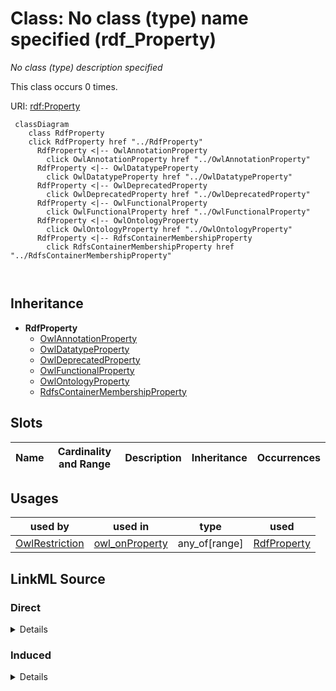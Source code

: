 

# Class: No class (type) name specified (rdf_Property)


_No class (type) description specified_






This class occurs 0 times.


URI: [rdf:Property](http://www.w3.org/1999/02/22-rdf-syntax-ns#Property)






```mermaid
 classDiagram
    class RdfProperty
    click RdfProperty href "../RdfProperty"
      RdfProperty <|-- OwlAnnotationProperty
        click OwlAnnotationProperty href "../OwlAnnotationProperty"
      RdfProperty <|-- OwlDatatypeProperty
        click OwlDatatypeProperty href "../OwlDatatypeProperty"
      RdfProperty <|-- OwlDeprecatedProperty
        click OwlDeprecatedProperty href "../OwlDeprecatedProperty"
      RdfProperty <|-- OwlFunctionalProperty
        click OwlFunctionalProperty href "../OwlFunctionalProperty"
      RdfProperty <|-- OwlOntologyProperty
        click OwlOntologyProperty href "../OwlOntologyProperty"
      RdfProperty <|-- RdfsContainerMembershipProperty
        click RdfsContainerMembershipProperty href "../RdfsContainerMembershipProperty"
      
      
```





## Inheritance
* **RdfProperty**
    * [OwlAnnotationProperty](../classes/OwlAnnotationProperty.md)
    * [OwlDatatypeProperty](../classes/OwlDatatypeProperty.md)
    * [OwlDeprecatedProperty](../classes/OwlDeprecatedProperty.md)
    * [OwlFunctionalProperty](../classes/OwlFunctionalProperty.md)
    * [OwlOntologyProperty](../classes/OwlOntologyProperty.md)
    * [RdfsContainerMembershipProperty](../classes/RdfsContainerMembershipProperty.md)



## Slots

| Name | Cardinality and Range | Description | Inheritance | Occurrences |
| ---  | --- | --- | --- | --- |





## Usages

| used by | used in | type | used |
| ---  | --- | --- | --- |
| [OwlRestriction](../classes/OwlRestriction.md) | [owl_onProperty](../slots/owl_onProperty.md) | any_of[range] | [RdfProperty](../classes/RdfProperty.md) |











## LinkML Source

<!-- TODO: investigate https://stackoverflow.com/questions/37606292/how-to-create-tabbed-code-blocks-in-mkdocs-or-sphinx -->

### Direct

<details>

```yaml
name: rdf_Property
conforms_to: No schema conformance document specified
annotations:
  count:
    tag: count
    value: 0
description: No class (type) description specified
title: No class (type) name specified
from_schema: fio-kg
rank: 1000
class_uri: rdf:Property

```
</details>

### Induced

<details>

```yaml
name: rdf_Property
conforms_to: No schema conformance document specified
annotations:
  count:
    tag: count
    value: 0
description: No class (type) description specified
title: No class (type) name specified
from_schema: fio-kg
rank: 1000
class_uri: rdf:Property

```
</details>